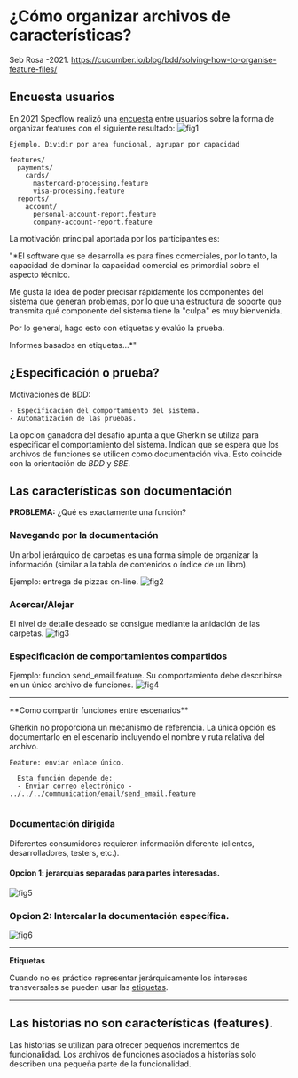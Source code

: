 # ¿Cómo organizar archivos de características?
Seb Rosa -2021. https://cucumber.io/blog/bdd/solving-how-to-organise-feature-files/

## Encuesta usuarios
En 2021 Specflow realizó una [encuesta](https://specflow.org/challenges/organise-feature-files/) entre usuarios sobre la forma de organizar features con el siguiente resultado:
![fig1](https://static1.smartbear.co/cucumber/media/images/blog/gwt-barchart.png)

`Ejemplo. Dividir por area funcional, agrupar por capacidad`
```text
features/
  payments/
    cards/
      mastercard-processing.feature
      visa-processing.feature
  reports/
    account/
      personal-account-report.feature
      company-account-report.feature
```



La motivación principal aportada por los participantes es:

 "*El software que se desarrolla es para fines comerciales, por lo tanto, la capacidad de dominar la capacidad comercial es primordial sobre el aspecto técnico. 
 
 Me gusta la idea de poder precisar rápidamente los componentes del sistema que generan problemas, por lo que una estructura de soporte que transmita qué componente del sistema tiene la "culpa" es muy bienvenida. 
 
 Por lo general, hago esto con etiquetas y evalúo la prueba. 
 
 Informes basados en etiquetas…*"


## ¿Especificación o prueba?
Motivaciones de BDD:

    - Especificación del comportamiento del sistema.
    - Automatización de las pruebas.

La opcion ganadora del desafio apunta a que Gherkin se utiliza para especificar el comportamiento del sistema. Indican que se espera que los archivos de funciones se utilicen como documentación viva.
Esto coincide con la orientación de *BDD* y *SBE*.

## Las características son documentación 

**PROBLEMA:** ¿Qué es exactamente una función?

### Navegando por la documentación
Un arbol jerárquico de carpetas es una forma simple de organizar la información (similar a la tabla de contenidos o índice de un libro).

Ejemplo: entrega de pizzas on-line.
![fig2](https://static1.smartbear.co/cucumber/media/images/blog/gwt-fig2.png)

### Acercar/Alejar
El nivel de detalle deseado se consigue mediante la anidación de las carpetas.
![fig3](https://cucumber.io/cucumber/media/images/blog/gwt-fig3.png)

### Especificación de comportamientos compartidos
Ejemplo: funcion send_email.feature.
Su comportamiento debe describirse en un único archivo de funciones.
![fig4](https://cucumber.io/cucumber/media/images/blog/gwt-fig4.png)

<hr>
**Como compartir funciones entre escenarios**

Gherkin no proporciona un mecanismo de referencia.
La única opción es documentarlo en el escenario incluyendo el nombre y ruta relativa del archivo.

```Gherkin
Feature: enviar enlace único.

  Esta función depende de:
  - Enviar correo electrónico - ../../../communication/email/send_email.feature
    
```
### Documentación dirigida
Diferentes consumidores requieren información diferente (clientes, desarrolladores, testers, etc.).

#### Opcion 1: jerarquias separadas para partes interesadas.
![fig5](https://cucumber.io/cucumber/media/images/blog/gwt-fig5.png)

### Opcion 2: Intercalar la documentación específica.
![fig6](https://cucumber.io/cucumber/media/images/blog/gwt-fig5.png)

<hr>

**Etiquetas**

Cuando no es práctico representar jerárquicamente los intereses transversales se pueden usar las [etiquetas](https://cucumber.io/docs/cucumber/api/#tags).

<hr>

## Las historias no son características (features).
Las historias se utilizan para ofrecer pequeños incrementos de funcionalidad. Los archivos de funciones asociados a historias solo describen una pequeña parte de la funcionalidad.
